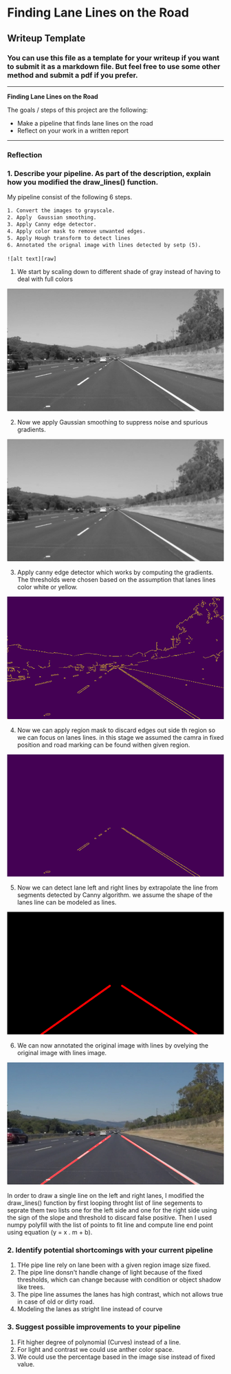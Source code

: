 # **Finding Lane Lines on the Road** 

## Writeup Template

### You can use this file as a template for your writeup if you want to submit it as a markdown file. But feel free to use some other method and submit a pdf if you prefer.

---

**Finding Lane Lines on the Road**

The goals / steps of this project are the following:
* Make a pipeline that finds lane lines on the road
* Reflect on your work in a written report


[//]: # (Image References)

[raw]: output_images/solidWhiteRight.jpg "raw"
[Grayscale]: output_images/grayscale_solidWhiteRight.jpg "Grayscale"
[Blured]: output_images/blur_gray_solidWhiteRight.jpg "Blured Grayscale"
[Canny]: output_images/edges_solidWhiteRight.jpg "Edges"
[Masked]: output_images/region_solidWhiteRight.jpg "Masked edges"
[Lines]: output_images/lines_solidWhiteRight.jpg "Lines"
[Annotated]:  output_images/ann_solidWhiteRight.jpg "Annotated image"




---

### Reflection

### 1. Describe your pipeline. As part of the description, explain how you modified the draw_lines() function.

My pipeline consist of the following 6 steps. 

    1. Convert the images to grayscale.
    2. Apply  Gaussian smoothing.
    3. Apply Canny edge detector.
    4. Apply color mask to remove unwanted edges.
    5. Apply Hough transform to detect lines
    6. Annotated the orignal image with lines detected by setp (5).

    ![alt text][raw]

1. We start by scaling down to different shade of gray instead of having to deal with full colors

![alt text][Grayscale]

2. Now we apply Gaussian smoothing to  suppress noise and spurious gradients.

![alt text][Blured]

3. Apply canny edge detector which works by computing the gradients. The thresholds were chosen based on the assumption that lanes lines color white or yellow.

![alt text][Canny]

4. Now we can apply region mask to discard edges out side th region so we can focus on lanes lines. in this stage we assumed the camra in fixed position and road marking can be found withen given region.

![alt text][Masked]

5. Now we can detect lane left and right lines by extrapolate the line from segments detected by Canny algorithm. we assume the shape of the lanes line can be modeled as lines.

![alt text][Lines]

6. We can now annotated  the original image with lines by ovelying the original image with lines image.


![alt text][Annotated]

In order to draw a single line on the left and right lanes, I modified the draw_lines() function by first looping throght list of line segements to seprate them two lists one for the left side and one for the right side using the sign of the slope and  threshold to discard false positive. Then I used numpy polyfill with  the list of points to fit line and compute line end point using equation (y = x . m + b).


### 2. Identify potential shortcomings with your current pipeline

1. THe pipe line  rely on  lane  been with a given region image size fixed.
2. The pipe line donsn't handle change of light because of the fixed thresholds, which can change  because with condition or object shadow like trees.
3. The pipe line assumes the lanes has high contrast, which not allows true in case of old or dirty road.
4. Modeling the lanes  as stright line instead of courve


### 3. Suggest possible improvements to your pipeline
1. Fit higher degree of polynomial (Curves) instead of a line.
2. For light and contrast we could use anther color space.
3. We could use the percentage based in the image sise instead of fixed value.